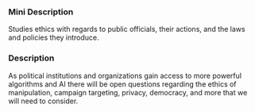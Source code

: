 ### Mini Description

Studies ethics with regards to public officials, their actions, and the laws and policies they introduce. 

### Description

As political institutions and organizations gain access to more powerful algorithms and AI there will be open questions regarding the ethics of manipulation, campaign targeting, privacy, democracy, and more that we will need to consider.
